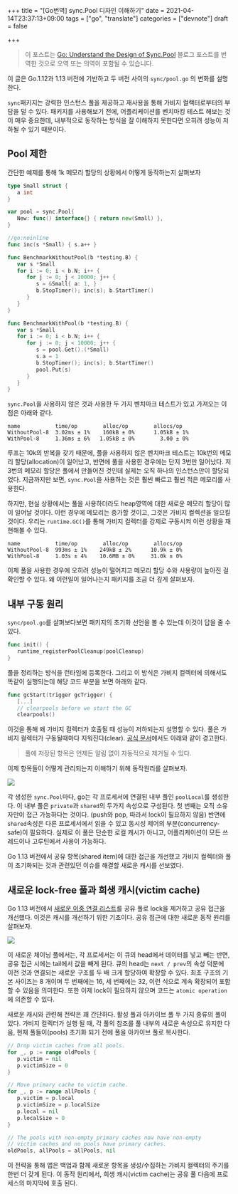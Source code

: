 +++
title = "[Go번역] sync.Pool 디자인 이해하기"
date = 2021-04-14T23:37:13+09:00
tags = ["go", "translate"]
categories = ["devnote"]
draft = false

+++

> 이 포스트는 [Go: Understand the Design of Sync.Pool](https://medium.com/a-journey-with-go/go-understand-the-design-of-sync-pool-2dde3024e277) 블로그 포스트를 번역한 것으로 오역 또는 의역이 포함될 수 있습니다.

이 글은 Go.1.12과 1.13 버전에 기반하고 두 버전 사이의 `sync/pool.go` 의 변화를 설명한다.

`sync`패키지는 강력한 인스턴스 풀을 제공하고 재사용을 통해 가비지 컬랙터로부터의 부담을 덜 수 있다. 패키지를 사용해보기 전에, 어플리케이션를 벤치마킹 테스트 해보는 것이 매우 중요한데, 내부적으로 동작하는 방식을 잘 이해하지 못한다면 오히려 성능이 저하될 수 있기 때문이다.

## Pool 제한

간단한 예제를 통해 1k 메모리 할당의 상황에서 어떻게 동작하는지 살펴보자

``` go
type Small struct {
   a int
}

var pool = sync.Pool{
   New: func() interface{} { return new(Small) },
}

//go:noinline
func inc(s *Small) { s.a++ }

func BenchmarkWithoutPool(b *testing.B) {
   var s *Small
   for i := 0; i < b.N; i++ {
      for j := 0; j < 10000; j++ {
         s = &Small{ a: 1, }
         b.StopTimer(); inc(s); b.StartTimer()
      }
   }
}

func BenchmarkWithPool(b *testing.B) {
   var s *Small
   for i := 0; i < b.N; i++ {
      for j := 0; j < 10000; j++ {
         s = pool.Get().(*Small)
         s.a = 1
         b.StopTimer(); inc(s); b.StartTimer()
         pool.Put(s)
      }
   }
}
```

`sync.Pool`을 사용하지 않은 것과 사용한 두 가지 벤치마크 테스트가 있고 가져오는 이점은 아래와 같다.

```
name           time/op        alloc/op        allocs/op
WithoutPool-8  3.02ms ± 1%    160kB ± 0%      1.05kB ± 1%
WithPool-8     1.36ms ± 6%   1.05kB ± 0%        3.00 ± 0%
```

루프는 10k의 반복을 갖기 때문에, 풀을 사용하지 않은 벤치마크 테스트는 10k번의 메모리 할당(allocation)이 일어났고, 반면에 풀을 사용한 경우에는 단지 3번만 일어났다. 저 3번의 메모리 할당은 풀에서 만들어진 것인데 실제는 오직 하나의 인스턴스만이 할당되었다. 지금까지만 보면, `sync.Pool`을 사용하는 것은 훨씬 빠르고 훨씬 적은 메모리를 사용한다.

하지만, 현실 상황에서는 풀을 사용하더라도 heap영역에 대한 새로운 메모리 할당이 많이 일어날 것이다. 이런 경우에 메모리는 증가할 것이고, 그것은 가비지 컬렉션을 일으킬 것이다. 우리는 `runtime.GC()`를 통해 가비지 컬렉터를 강제로 구동시켜 이런 상황을 재현해볼 수 있다.

```
name           time/op        alloc/op        allocs/op
WithoutPool-8  993ms ± 1%    249kB ± 2%      10.9k ± 0%
WithPool-8     1.03s ± 4%    10.6MB ± 0%     31.0k ± 0%
```

이제 풀을 사용한 경우에 오히려 성능이 떨어지고 메모리 할당 수와 사용량이 높아진 걸 확인할 수 있다. 왜 이런일이 일어나는지 패키지를 조금 더 깊게 살펴보자.

## 내부 구동 원리

`sync/pool.go`를 살펴보다보면 패키지의 초기화 선언을 볼 수 있는데 이것이 답을 줄 수 있다.

```go
func init() {
   runtime_registerPoolCleanup(poolCleanup)
}
```

풀을 정리하는 방식을 런타임에 등록한다. 그리고 이 방식은 가비지 컬렉터에 의해서도 똑같이 실행되는데 해당 코드 부분을 보면 아래와 같다.

```go
func gcStart(trigger gcTrigger) {
   [...]
   // clearpools before we start the GC
   clearpools()
```

이것을 통해 왜 가비지 컬렉터가 호출될 때 성능이 저하되는지 설명할 수 있다. 풀은 가비지 컬렉터가 구동될때마다 지워진다(clear). [공식 문서](https://golang.org/pkg/sync/#Pool)에서도 아래와 같이 경고한다.

> 풀에 저장된 항목은 언제든 알림 없이 자동적으로 제거될 수 있다.

이제 항목들이 어떻게 관리되는지 이해하기 위해 동작원리를 살펴보자.

![](/images/go-pool-workflow.png)

각 생성한 `sync.Pool`마다, go는 각 프로세서에 연결된 내부 풀인 `poolLocal`를 생성한다. 이 내부 풀은 `private`과 `shared`의 두가지 속성으로 구성된다. 첫 번째는 오직 소유자만이 접근 가능하다는 것이다. (push와 pop, 따라서 lock이 필요하지 않음) 반면에 `shared`속성은 다른 프로세서에서 읽을 수 있고 동시성 제어의 부분(concurrency-safe)이 필요하다. 실제로 이 풀은 단순한 로컬 캐시가 아니고, 어플리케이션이 모든 쓰레드이나 고루틴에서 사용이 가능하다.

Go 1.13 버전에서 공유 항목(shared item)에 대한 접근을 개선했고 가비지 컬렉터와 풀이 초기화되는 것과 관련있던 이슈를 해결할 새로운 캐시를 선보였다.

## 새로운 lock-free 풀과 희생 캐시(victim cache)

Go 1.13 버전에서 [새로운 이중 연결 리스트](https://github.com/golang/go/commit/d5fd2dd6a17a816b7dfd99d4df70a85f1bf0de31#diff-491b0013c82345bf6cfa937bd78b690d)를 공유 풀로 lock을 제거하고 공유 접근을 개선했다. 이것은 캐시를 개선하기 위한 기초이다. 공유 접근에 대한 새로운 동작 원리를 살펴보자.

![](/images/go-new-shared-pools-workflow.png)

이 새로운 체이닝 풀에서는, 각 프로세서는 이 큐의 head에서 데이터를 넣고 빼는 반면, 공유 접근 시에는 tail에서 값을 빼게 된다. 큐의 head는 `next / prev`의 속성 덕분에 이전 것과 연결되는 새로운 구조를 두 배 크게 할당하여 확장할 수 있다. 최초 구조의 기본 사이즈는 8 개이며 두 번째에는 16, 세 번째에는 32, 이런 식으로 계속 확장되어 포함할 수 있음을 의미한다. 또한 이제 lock이 필요하지 않으며 코드는 `atomic operation`에 의존할 수 있다.

새로운 캐시와 관련해 전략은 꽤 간단하다. 활성 풀과 아카이브 풀 두 가지 종류의 풀이 있다. 가비지 컬렉터가 실행 될 때, 각 풀의 참조를 풀 내부의 새로운 속성으로 유지한 다음, 현재 풀들이(pools) 초기화 되기 전에 풀을 아카이브 풀로 복사한다. 

```go
// Drop victim caches from all pools.
for _, p := range oldPools {
   p.victim = nil
   p.victimSize = 0
}

// Move primary cache to victim cache.
for _, p := range allPools {
   p.victim = p.local
   p.victimSize = p.localSize
   p.local = nil
   p.localSize = 0
}

// The pools with non-empty primary caches now have non-empty
// victim caches and no pools have primary caches.
oldPools, allPools = allPools, nil
```

이 전략을 통해 앱은 백업과 함께 새로운 항목을 생성/수집하는 가비지 컬렉터의 주기를 한번 더 갖게 된다. 이 동작 원리에서, 희생 캐시(victim cache)는 공유 풀 다음에 프로세스의 마지막에 호출 된다.